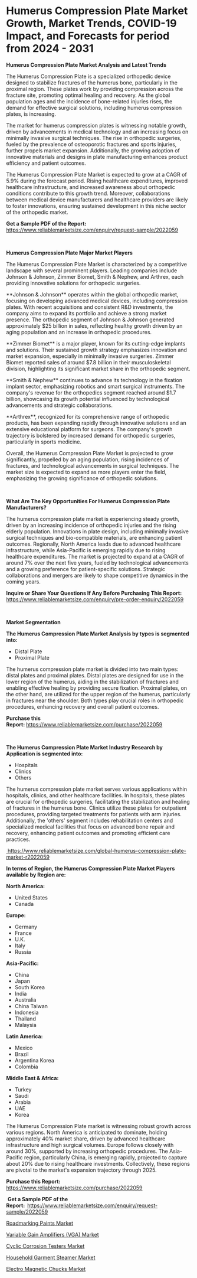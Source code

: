 <p><h1>Humerus Compression Plate Market Growth, Market Trends, COVID-19 Impact, and Forecasts for period from 2024 - 2031</h1></p><p><strong>Humerus Compression Plate Market Analysis and Latest Trends</strong></p>
<p><p>The Humerus Compression Plate is a specialized orthopedic device designed to stabilize fractures of the humerus bone, particularly in the proximal region. These plates work by providing compression across the fracture site, promoting optimal healing and recovery. As the global population ages and the incidence of bone-related injuries rises, the demand for effective surgical solutions, including humerus compression plates, is increasing.</p><p>The market for humerus compression plates is witnessing notable growth, driven by advancements in medical technology and an increasing focus on minimally invasive surgical techniques. The rise in orthopedic surgeries, fueled by the prevalence of osteoporotic fractures and sports injuries, further propels market expansion. Additionally, the growing adoption of innovative materials and designs in plate manufacturing enhances product efficiency and patient outcomes.</p><p>The Humerus Compression Plate Market is expected to grow at a CAGR of 5.9% during the forecast period. Rising healthcare expenditures, improved healthcare infrastructure, and increased awareness about orthopedic conditions contribute to this growth trend. Moreover, collaborations between medical device manufacturers and healthcare providers are likely to foster innovations, ensuring sustained development in this niche sector of the orthopedic market.</p></p>
<p><strong>Get a Sample PDF of the Report:&nbsp;</strong> <a href="https://www.reliablemarketsize.com/enquiry/request-sample/2022059?utm_campaign=1564&utm_medium=2&utm_source=Github&utm_content=ia&utm_term=28102024&utm_id=humerus-compression-plate">https://www.reliablemarketsize.com/enquiry/request-sample/2022059</a></p>
<p>&nbsp;</p>
<p><strong>Humerus Compression Plate Major Market Players</strong></p>
<p><p>The Humerus Compression Plate Market is characterized by a competitive landscape with several prominent players. Leading companies include Johnson & Johnson, Zimmer Biomet, Smith & Nephew, and Arthrex, each providing innovative solutions for orthopedic surgeries.</p><p>**Johnson & Johnson** operates within the global orthopedic market, focusing on developing advanced medical devices, including compression plates. With recent acquisitions and consistent R&D investments, the company aims to expand its portfolio and achieve a strong market presence. The orthopedic segment of Johnson & Johnson generated approximately $25 billion in sales, reflecting healthy growth driven by an aging population and an increase in orthopedic procedures.</p><p>**Zimmer Biomet** is a major player, known for its cutting-edge implants and solutions. Their sustained growth strategy emphasizes innovation and market expansion, especially in minimally invasive surgeries. Zimmer Biomet reported sales of around $7.8 billion in their musculoskeletal division, highlighting its significant market share in the orthopedic segment.</p><p>**Smith & Nephew** continues to advance its technology in the fixation implant sector, emphasizing robotics and smart surgical instruments. The company's revenue for the orthopedics segment reached around $1.7 billion, showcasing its growth potential influenced by technological advancements and strategic collaborations.</p><p>**Arthrex**, recognized for its comprehensive range of orthopedic products, has been expanding rapidly through innovative solutions and an extensive educational platform for surgeons. The company's growth trajectory is bolstered by increased demand for orthopedic surgeries, particularly in sports medicine.</p><p>Overall, the Humerus Compression Plate Market is projected to grow significantly, propelled by an aging population, rising incidences of fractures, and technological advancements in surgical techniques. The market size is expected to expand as more players enter the field, emphasizing the growing significance of orthopedic solutions.</p></p>
<p>&nbsp;</p>
<p><strong>What Are The Key Opportunities For Humerus Compression Plate Manufacturers?</strong></p>
<p><p>The humerus compression plate market is experiencing steady growth, driven by an increasing incidence of orthopedic injuries and the rising elderly population. Innovations in plate design, including minimally invasive surgical techniques and bio-compatible materials, are enhancing patient outcomes. Regionally, North America leads due to advanced healthcare infrastructure, while Asia-Pacific is emerging rapidly due to rising healthcare expenditures. The market is projected to expand at a CAGR of around 7% over the next five years, fueled by technological advancements and a growing preference for patient-specific solutions. Strategic collaborations and mergers are likely to shape competitive dynamics in the coming years.</p></p>
<p><strong>Inquire or Share Your Questions If Any Before Purchasing This Report:</strong> <a href="https://www.reliablemarketsize.com/enquiry/pre-order-enquiry/2022059?utm_campaign=1564&utm_medium=2&utm_source=Github&utm_content=ia&utm_term=28102024&utm_id=humerus-compression-plate">https://www.reliablemarketsize.com/enquiry/pre-order-enquiry/2022059</a></p>
<p>&nbsp;</p>
<p><strong>Market Segmentation</strong></p>
<p><strong>The Humerus Compression Plate Market Analysis by types is segmented into:</strong></p>
<p><ul><li>Distal Plate</li><li>Proximal Plate</li></ul></p>
<p><p>The humerus compression plate market is divided into two main types: distal plates and proximal plates. Distal plates are designed for use in the lower region of the humerus, aiding in the stabilization of fractures and enabling effective healing by providing secure fixation. Proximal plates, on the other hand, are utilized for the upper region of the humerus, particularly in fractures near the shoulder. Both types play crucial roles in orthopedic procedures, enhancing recovery and overall patient outcomes.</p></p>
<p><strong>Purchase this Report:&nbsp;</strong><a href="https://www.reliablemarketsize.com/purchase/2022059?utm_campaign=1564&utm_medium=2&utm_source=Github&utm_content=ia&utm_term=28102024&utm_id=humerus-compression-plate">https://www.reliablemarketsize.com/purchase/2022059</a></p>
<p>&nbsp;</p>
<p><strong>The Humerus Compression Plate Market Industry Research by Application is segmented into:</strong></p>
<p><ul><li>Hospitals</li><li>Clinics</li><li>Others</li></ul></p>
<p><p>The humerus compression plate market serves various applications within hospitals, clinics, and other healthcare facilities. In hospitals, these plates are crucial for orthopedic surgeries, facilitating the stabilization and healing of fractures in the humerus bone. Clinics utilize these plates for outpatient procedures, providing targeted treatments for patients with arm injuries. Additionally, the 'others' segment includes rehabilitation centers and specialized medical facilities that focus on advanced bone repair and recovery, enhancing patient outcomes and promoting efficient care practices.</p></p>
<p><a href="https://www.reliablemarketsize.com/global-humerus-compression-plate-market-r2022059?utm_campaign=1564&utm_medium=2&utm_source=Github&utm_content=ia&utm_term=28102024&utm_id=humerus-compression-plate">&nbsp;https://www.reliablemarketsize.com/global-humerus-compression-plate-market-r2022059</a></p>
<p><strong>In terms of Region, the Humerus Compression Plate Market Players available by Region are:</strong></p>
<p>
    <p> <strong> North America: </strong>
        <ul>
            <li>United States</li>
            <li>Canada</li>
        </ul>
        </p> 
    <p> <strong> Europe: </strong>
        <ul>
            <li>Germany</li>
            <li>France</li>
            <li>U.K.</li>
            <li>Italy</li>
            <li>Russia</li>
        </ul>
        </p> 
    <p> <strong> Asia-Pacific: </strong>
        <ul>
            <li>China</li>
            <li>Japan</li>
            <li>South Korea</li>
            <li>India</li>
            <li>Australia</li>
            <li>China Taiwan</li>
            <li>Indonesia</li>
            <li>Thailand</li>
            <li>Malaysia</li>
        </ul>
        </p> 
    <p> <strong> Latin America: </strong>
        <ul>
            <li>Mexico</li>
            <li>Brazil</li>
            <li>Argentina Korea</li>
            <li>Colombia</li>
        </ul>
        </p> 
    <p> <strong> Middle East & Africa: </strong>
        <ul>
            <li>Turkey</li>
            <li>Saudi</li>
            <li>Arabia</li>
            <li>UAE</li>
            <li>Korea</li>
        </ul>
    </p>
    </p>
<p><p>The Humerus Compression Plate market is witnessing robust growth across various regions. North America is anticipated to dominate, holding approximately 40% market share, driven by advanced healthcare infrastructure and high surgical volumes. Europe follows closely with around 30%, supported by increasing orthopedic procedures. The Asia-Pacific region, particularly China, is emerging rapidly, projected to capture about 20% due to rising healthcare investments. Collectively, these regions are pivotal to the market's expansion trajectory through 2025.</p></p>
<p><strong>Purchase this Report: </strong><a href="https://www.reliablemarketsize.com/purchase/2022059?utm_campaign=1564&utm_medium=2&utm_source=Github&utm_content=ia&utm_term=28102024&utm_id=humerus-compression-plate">https://www.reliablemarketsize.com/purchase/2022059</a></p>
<p>&nbsp;<strong>Get a Sample PDF of the Report:&nbsp;&nbsp;</strong><a href="https://www.reliablemarketsize.com/enquiry/request-sample/2022059?utm_campaign=1564&utm_medium=2&utm_source=Github&utm_content=ia&utm_term=28102024&utm_id=humerus-compression-plate">https://www.reliablemarketsize.com/enquiry/request-sample/2022059</a></p>
<p><strong></strong></p>
<p><p><a href="https://www.linkedin.com/pulse/roadmarking-paints-market-share-analysis-growth-trends-todse?utm_campaign=1564&utm_medium=2&utm_source=Github&utm_content=ia&utm_term=28102024&utm_id=humerus-compression-plate">Roadmarking Paints Market</a></p><p><a href="https://www.linkedin.com/pulse/global-variable-gain-amplifiers-vga-nexus-sector-confluences-tea2e?trk=public_post_embed_feed-article-content&utm_campaign=1564&utm_medium=2&utm_source=Github&utm_content=ia&utm_term=28102024&utm_id=humerus-compression-plate">Variable Gain Amplifiers (VGA) Market</a></p><p><a href="https://www.linkedin.com/pulse/evolution-cyclic-corrosion-testers-market-key-shifts-from-2024-d1hyc?utm_campaign=1564&utm_medium=2&utm_source=Github&utm_content=ia&utm_term=28102024&utm_id=humerus-compression-plate">Cyclic Corrosion Testers Market</a></p><p><a href="https://www.linkedin.com/pulse/household-garment-steamer-sector-surge-45-growth-roadmap-jsrtc?utm_campaign=1564&utm_medium=2&utm_source=Github&utm_content=ia&utm_term=28102024&utm_id=humerus-compression-plate">Household Garment Steamer Market</a></p><p><a href="https://www.linkedin.com/pulse/electro-magnetic-chucks-market-size-segmentation-trends-growth-rg7wc?utm_campaign=1564&utm_medium=2&utm_source=Github&utm_content=ia&utm_term=28102024&utm_id=humerus-compression-plate">Electro Magnetic Chucks Market</a></p></p>